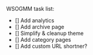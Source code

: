 WSOGMM task list:
- [] Add analytics
- [] Add archive page
- [] Simplify & cleanup theme
- [] Add category pages
- [] Add custom URL shortner?
